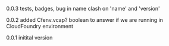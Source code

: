 0.0.3 tests, badges, bug in name clash on 'name' and 'version'

0.0.2 added Cfenv.vcap? boolean to answer if we are running in CloudFoundry environment

0.0.1 initital version